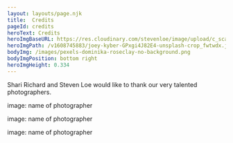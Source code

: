 ```yaml
---
layout: layouts/page.njk
title:  Credits
pageId: credits
heroText: Credits
heroImgBaseURL: https://res.cloudinary.com/stevenloe/image/upload/c_scale,e_sharpen:100,q_44,
heroImgPath: /v1608745883/joey-kyber-GPxgi4J82E4-unsplash-crop_fwtwdx.jpg
bodyImg: /images/pexels-dominika-roseclay-no-background.png
bodyImgPosition: bottom right
heroImgHeight: 0.334
---
```




Shari Richard and Steven Loe would like to thank our very talented photographers.

image: name of photographer

image: name of photographer

image: name of photographer

